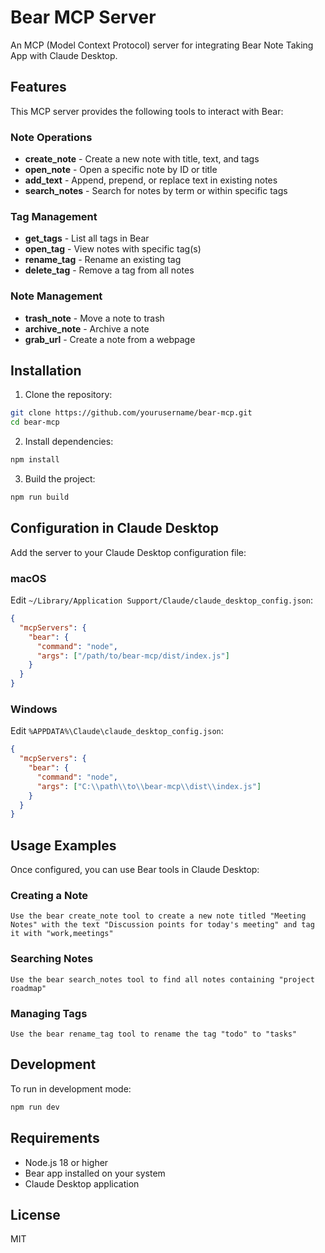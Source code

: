 # Bear MCP Server

An MCP (Model Context Protocol) server for integrating Bear Note Taking App with Claude Desktop.

## Features

This MCP server provides the following tools to interact with Bear:

### Note Operations
- **create_note** - Create a new note with title, text, and tags
- **open_note** - Open a specific note by ID or title
- **add_text** - Append, prepend, or replace text in existing notes
- **search_notes** - Search for notes by term or within specific tags

### Tag Management
- **get_tags** - List all tags in Bear
- **open_tag** - View notes with specific tag(s)
- **rename_tag** - Rename an existing tag
- **delete_tag** - Remove a tag from all notes

### Note Management
- **trash_note** - Move a note to trash
- **archive_note** - Archive a note
- **grab_url** - Create a note from a webpage

## Installation

1. Clone the repository:
```bash
git clone https://github.com/yourusername/bear-mcp.git
cd bear-mcp
```

2. Install dependencies:
```bash
npm install
```

3. Build the project:
```bash
npm run build
```

## Configuration in Claude Desktop

Add the server to your Claude Desktop configuration file:

### macOS
Edit `~/Library/Application Support/Claude/claude_desktop_config.json`:

```json
{
  "mcpServers": {
    "bear": {
      "command": "node",
      "args": ["/path/to/bear-mcp/dist/index.js"]
    }
  }
}
```

### Windows
Edit `%APPDATA%\Claude\claude_desktop_config.json`:

```json
{
  "mcpServers": {
    "bear": {
      "command": "node",
      "args": ["C:\\path\\to\\bear-mcp\\dist\\index.js"]
    }
  }
}
```

## Usage Examples

Once configured, you can use Bear tools in Claude Desktop:

### Creating a Note
```
Use the bear create_note tool to create a new note titled "Meeting Notes" with the text "Discussion points for today's meeting" and tag it with "work,meetings"
```

### Searching Notes
```
Use the bear search_notes tool to find all notes containing "project roadmap"
```

### Managing Tags
```
Use the bear rename_tag tool to rename the tag "todo" to "tasks"
```

## Development

To run in development mode:
```bash
npm run dev
```

## Requirements

- Node.js 18 or higher
- Bear app installed on your system
- Claude Desktop application

## License

MIT